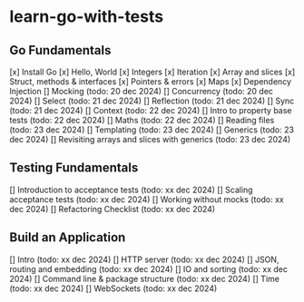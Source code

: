 # learn-go-with-tests

## Go Fundamentals

[x] Install Go
[x] Hello, World
[x] Integers
[x] Iteration
[x] Array and slices
[x] Struct, methods & interfaces
[x] Pointers & errors
[x] Maps
[x] Dependency Injection
[] Mocking (todo: 20 dec 2024)
[] Concurrency (todo: 20 dec 2024)
[] Select (todo: 21 dec 2024)
[] Reflection (todo: 21 dec 2024)
[] Sync (todo: 21 dec 2024)
[] Context (todo: 22 dec 2024)
[] Intro to property base tests (todo: 22 dec 2024)
[] Maths (todo: 22 dec 2024)
[] Reading files (todo: 23 dec 2024)
[] Templating (todo: 23 dec 2024)
[] Generics (todo: 23 dec 2024)
[] Revisiting arrays and slices with generics (todo: 23 dec 2024)

## Testing Fundamentals

[] Introduction to acceptance tests (todo: xx dec 2024)
[] Scaling acceptance tests (todo: xx dec 2024)
[] Working without mocks (todo: xx dec 2024)
[] Refactoring Checklist (todo: xx dec 2024)

## Build an Application

[] Intro (todo: xx dec 2024)
[] HTTP server (todo: xx dec 2024)
[] JSON, routing and embedding (todo: xx dec 2024)
[] IO and sorting (todo: xx dec 2024)
[] Command line & package structure (todo: xx dec 2024)
[] Time (todo: xx dec 2024)
[] WebSockets (todo: xx dec 2024)
